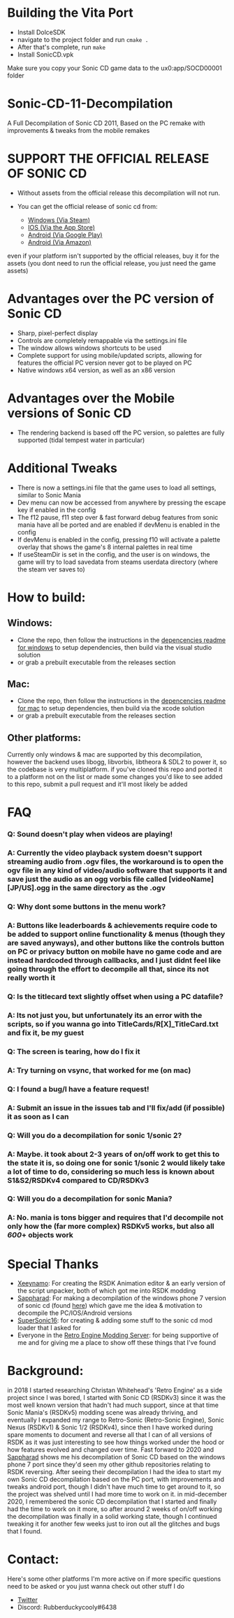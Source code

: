 # Building the Vita Port

- Install DolceSDK
- navigate to the project folder and run `cmake .`
- After that's complete, run `make`
- Install SonicCD.vpk

Make sure you copy your Sonic CD game data to the ux0:app/SOCD00001 folder


# Sonic-CD-11-Decompilation
A Full Decompilation of Sonic CD 2011, Based on the PC remake with improvements & tweaks from the mobile remakes


# **SUPPORT THE OFFICIAL RELEASE OF SONIC CD**
+ Without assets from the official release this decompilation will not run.

+ You can get the official release of sonic cd from:
  * [Windows (Via Steam)](https://store.steampowered.com/app/200940/Sonic_CD/)
  * [IOS (Via the App Store)](https://apps.apple.com/us/app/sonic-cd-classic/id454316134)
  * [Android (Via Google Play)](https://play.google.com/store/apps/details?id=com.sega.soniccd.classic&hl=en&gl=US)
  * [Android (Via Amazon)](https://www.amazon.com/Sega-of-America-Sonic-CD/dp/B008K9UZY4/ref=sr_1_2?dchild=1&keywords=Sonic+CD&qid=1607930514&sr=8-2)

even if your platform isn't supported by the official releases, buy it for the assets (you dont need to run the official release, you just need the game assets)

# Advantages over the PC version of Sonic CD
* Sharp, pixel-perfect display
* Controls are completely remappable via the settings.ini file
* The window allows windows shortcuts to be used
* Complete support for using mobile/updated scripts, allowing for features the official PC version never got to be played on PC
* Native windows x64 version, as well as an x86 version

# Advantages over the Mobile versions of Sonic CD
* The rendering backend is based off the PC version, so palettes are fully supported (tidal tempest water in particular)

# Additional Tweaks
* There is now a settings.ini file that the game uses to load all settings, similar to Sonic Mania
* Dev menu can now be accessed from anywhere by pressing the escape key if enabled in the config
* The f12 pause, f11 step over & fast forward debug features from sonic mania have all be ported and are enabled if devMenu is enabled in the config
* If devMenu is enabled in the config, pressing f10 will activate a palette overlay that shows the game's 8 internal palettes in real time
* If useSteamDir is set in the config, and the user is on windows, the game will try to load savedata from steams userdata directory (where the steam ver saves to)

# How to build:
## Windows:
* Clone the repo, then follow the instructions in the [depencencies readme for windows](./dependencies/windows/dependencies.txt) to setup dependencies, then build via the visual studio solution
* or grab a prebuilt executable from the releases section

## Mac:
* Clone the repo, then follow the instructions in the [depencencies readme for mac](./dependencies/mac/dependencies.txt) to setup dependencies, then build via the xcode solution
* or grab a prebuilt executable from the releases section

## Other platforms:
Currently only windows & mac are supported by this decompilation, however the backend uses libogg, libvorbis, libtheora & SDL2 to power it, so the codebase is very multiplatform.
if you've cloned this repo and ported it to a platform not on the list or made some changes you'd like to see added to this repo, submit a pull request and it'll most likely be added

# FAQ
### Q: Sound doesn't play when videos are playing!
### A: Currently the video playback system doesn't support streaming audio from .ogv files, the workaround is to open the ogv file in any kind of video/audio software that supports it and save just the audio as an ogg vorbis file called [videoName]\[JP/US].ogg in the same directory as the .ogv

### Q: Why dont some buttons in the menu work?
### A: Buttons like leaderboards & achievements require code to be added to support online functionality & menus (though they are saved anyways), and other buttons like the controls button on PC or privacy button on mobile have no game code and are instead hardcoded through callbacks, and I just didnt feel like going through the effort to decompile all that, since its not really worth it

### Q: Is the titlecard text slightly offset when using a PC datafile?
### A: Its not just you, but unfortunately its an error with the scripts, so if you wanna go into TitleCards/R[X]\_TitleCard.txt and fix it, be my guest

### Q: The screen is tearing, how do I fix it
### A: Try turning on vsync, that worked for me (on mac)

### Q: I found a bug/I have a feature request!
### A: Submit an issue in the issues tab and I'll fix/add (if possible) it as soon as I can

### Q: Will you do a decompilation for sonic 1/sonic 2?
### A: Maybe. it took about 2-3 years of on/off work to get this to the state it is, so doing one for sonic 1/sonic 2 would likely take a lot of time to do, considering so much less is known about S1&S2/RSDKv4 compared to CD/RSDKv3

### Q: Will you do a decompilation for sonic Mania?
### A: No. mania is tons bigger and requires that I'd decompile not only how the (far more complex) RSDKv5 works, but also all _600_+ objects work

# Special Thanks
* [Xeeynamo](https://github.com/Xeeynamo): For creating the RSDK Animation editor & an early version of the script unpacker, both of which got me into RSDK modding
* [Sappharad](https://github.com/Sappharad): For making a decompilation of the windows phone 7 version of sonic cd (found [here](https://github.com/Sappharad/rvm_soniccd)) which gave me the idea & motivation to decompile the PC/IOS/Android versions
* [SuperSonic16](https://github.com/TheSuperSonic16): for creating & adding some stuff to the sonic cd mod loader that I asked for
* Everyone in the [Retro Engine Modding Server](https://dc.railgun.works/retroengine): for being supportive of me and for giving me a place to show off these things that I've found

# Background:
in 2018 I started researching Christan Whitehead's 'Retro Engine' as a side project since I was bored, I started with Sonic CD (RSDKv3) since it was the most well known version that hadn't had much support, since at that time Sonic Mania's (RSDKv5) modding scene was already thriving, and eventually I expanded my range to Retro-Sonic (Retro-Sonic Engine), Sonic Nexus (RSDKv1) & Sonic 1/2 (RSDKv4), since then I have worked during spare moments to document and reverse all that I can of all versions of RSDK as it was just interesting to see how things worked under the hood or how features evolved and changed over time. Fast forward to 2020 and [Sappharad](https://github.com/Sappharad) shows me his decompilation of Sonic CD based on the windows phone 7 port since they'd seen my other github repositories relating to RSDK reversing. After seeing their decompilation I had the idea to start my own Sonic CD decompilation based on the PC port, with improvements and tweaks android port, though I didn't have much time to get around to it, so the project was shelved until I had more time to work on it. in mid-december 2020, I remembered the sonic CD decompilation that I started and finally had the time to work on it more, so after around 2 weeks of on/off working the decompilation was finally in a solid working state, though I continued tweaking it for another few weeks just to iron out all the glitches and bugs that I found. 

# Contact:
Here's some other platforms I'm more active on if more specific questions need to be asked or you just wanna check out other stuff I do
- [Twitter](https://twitter.com/Rubberduckcooly)
- Discord: Rubberduckycooly#6438

